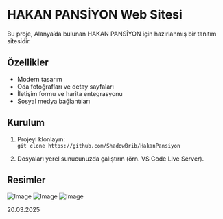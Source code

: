 # HAKAN PANSİYON Web Sitesi

Bu proje, Alanya’da bulunan HAKAN PANSİYON için hazırlanmış bir tanıtım sitesidir.

## Özellikler

- Modern tasarım
- Oda fotoğrafları ve detay sayfaları
- İletişim formu ve harita entegrasyonu
- Sosyal medya bağlantıları

## Kurulum

1. Projeyi klonlayın:  
   `git clone https://github.com/ShadowBrib/HakanPansiyon`

2. Dosyaları yerel sunucunuzda çalıştırın (örn. VS Code Live Server).

## Resimler
![Image](https://github.com/user-attachments/assets/d0bb17ca-8df8-4ee4-95e1-fbc9bdd1b3cb)
![Image](https://github.com/user-attachments/assets/700a2c3c-fe06-407e-8041-834330d94a4a)
![Image](https://github.com/user-attachments/assets/8bd68eab-84ba-4292-b24e-867420b334b0)

20.03.2025  
 
